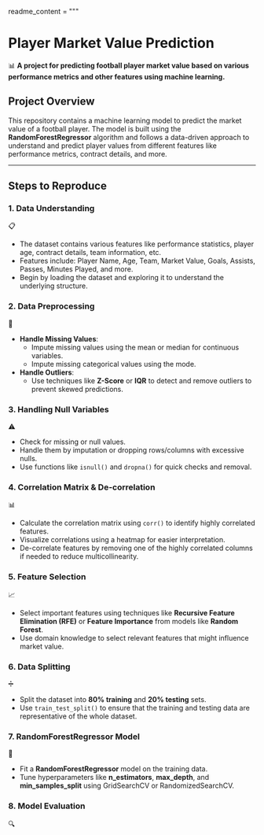 readme_content = """
# Player Market Value Prediction

📊 **A project for predicting football player market value based on various performance metrics and other features using machine learning.**

## Project Overview
This repository contains a machine learning model to predict the market value of a football player. The model is built using the **RandomForestRegressor** algorithm and follows a data-driven approach to understand and predict player values from different features like performance metrics, contract details, and more.

---

## Steps to Reproduce

### 1. **Data Understanding**  
📋  
   - The dataset contains various features like performance statistics, player age, contract details, team information, etc.
   - Features include: Player Name, Age, Team, Market Value, Goals, Assists, Passes, Minutes Played, and more.
   - Begin by loading the dataset and exploring it to understand the underlying structure.

### 2. **Data Preprocessing**  
🔄  
   - **Handle Missing Values**:  
     - Impute missing values using the mean or median for continuous variables.
     - Impute missing categorical values using the mode.
   - **Handle Outliers**:  
     - Use techniques like **Z-Score** or **IQR** to detect and remove outliers to prevent skewed predictions.

### 3. **Handling Null Variables**  
⚠️  
   - Check for missing or null values.
   - Handle them by imputation or dropping rows/columns with excessive nulls.
   - Use functions like `isnull()` and `dropna()` for quick checks and removal.

### 4. **Correlation Matrix & De-correlation**  
📊  
   - Calculate the correlation matrix using `corr()` to identify highly correlated features.
   - Visualize correlations using a heatmap for easier interpretation.
   - De-correlate features by removing one of the highly correlated columns if needed to reduce multicollinearity.

### 5. **Feature Selection**  
📈  
   - Select important features using techniques like **Recursive Feature Elimination (RFE)** or **Feature Importance** from models like **Random Forest**.
   - Use domain knowledge to select relevant features that might influence market value.

### 6. **Data Splitting**  
➗  
   - Split the dataset into **80% training** and **20% testing** sets.
   - Use `train_test_split()` to ensure that the training and testing data are representative of the whole dataset.

### 7. **RandomForestRegressor Model**  
🌲  
   - Fit a **RandomForestRegressor** model on the training data.
   - Tune hyperparameters like **n_estimators**, **max_depth**, and **min_samples_split** using GridSearchCV or RandomizedSearchCV.

### 8. **Model Evaluation**  
🔍  
   


